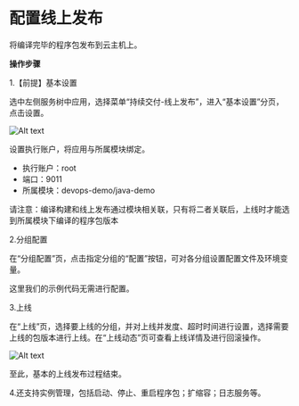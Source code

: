 # 配置线上发布

将编译完毕的程序包发布到云主机上。

**操作步骤**

1.【前提】基本设置

选中左侧服务树中应用，选择菜单“持续交付-线上发布”，进入“基本设置”分页，点击设置。

![Alt text](https://github.com/jdcloudcom/cn/blob/DevOps/image/DevOps/Starting10.png)

设置执行账户，将应用与所属模块绑定。

- 执行账户：root
- 端口：9011
- 所属模块：devops-demo/java-demo

请注意：编译构建和线上发布通过模块相关联，只有将二者关联后，上线时才能选到所属模块下编译的程序包版本

2.分组配置 

在“分组配置”页，点击指定分组的“配置”按钮，可对各分组设置配置文件及环境变量。 

这里我们的示例代码无需进行配置。

3.上线

在“上线”页，选择要上线的分组，并对上线并发度、超时时间进行设置，选择需要上线的包版本进行上线。在“上线动态”页可查看上线详情及进行回滚操作。

![Alt text](https://github.com/jdcloudcom/cn/blob/DevOps/image/DevOps/Starting11.png)


至此，基本的上线发布过程结束。

4.还支持实例管理，包括启动、停止、重启程序包；扩缩容；日志服务等。
